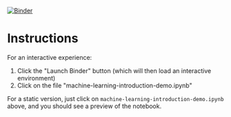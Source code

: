 

<a href="http://mybinder.org:/repo/pavopax/machine-learning-introduction-demo" target="_blank">![Binder](http://mybinder.org/badge.svg)</a>


# Instructions

For an interactive experience:
1. Click the "Launch Binder" button (which will then load an
interactive environment)
2. Click on the file "machine-learning-introduction-demo.ipynb"

For a static version, just click on `machine-learning-introduction-demo.ipynb` above, and you should see a preview of the notebook.
